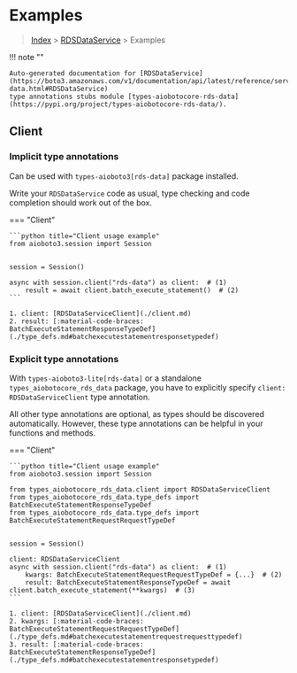 # Examples

> [Index](../README.md) > [RDSDataService](./README.md) > Examples

!!! note ""

    Auto-generated documentation for [RDSDataService](https://boto3.amazonaws.com/v1/documentation/api/latest/reference/services/rds-data.html#RDSDataService)
    type annotations stubs module [types-aiobotocore-rds-data](https://pypi.org/project/types-aiobotocore-rds-data/).

## Client

### Implicit type annotations

Can be used with `types-aioboto3[rds-data]` package installed.

Write your `RDSDataService` code as usual,
type checking and code completion should work out of the box.



=== "Client"

    ```python title="Client usage example"
    from aioboto3.session import Session


    session = Session()

    async with session.client("rds-data") as client:  # (1)
        result = await client.batch_execute_statement()  # (2)
    ```

    1. client: [RDSDataServiceClient](./client.md)
    2. result: [:material-code-braces: BatchExecuteStatementResponseTypeDef](./type_defs.md#batchexecutestatementresponsetypedef) 






### Explicit type annotations

With `types-aioboto3-lite[rds-data]`
or a standalone `types_aiobotocore_rds_data` package, you have to explicitly specify
`client: RDSDataServiceClient` type annotation.

All other type annotations are optional, as types should be discovered automatically.
However, these type annotations can be helpful in your functions and methods.


=== "Client"

    ```python title="Client usage example"
    from aioboto3.session import Session

    from types_aiobotocore_rds_data.client import RDSDataServiceClient
    from types_aiobotocore_rds_data.type_defs import BatchExecuteStatementResponseTypeDef
    from types_aiobotocore_rds_data.type_defs import BatchExecuteStatementRequestRequestTypeDef


    session = Session()

    client: RDSDataServiceClient
    async with session.client("rds-data") as client:  # (1)
        kwargs: BatchExecuteStatementRequestRequestTypeDef = {...}  # (2)
        result: BatchExecuteStatementResponseTypeDef = await client.batch_execute_statement(**kwargs)  # (3)
    ```

    1. client: [RDSDataServiceClient](./client.md)
    2. kwargs: [:material-code-braces: BatchExecuteStatementRequestRequestTypeDef](./type_defs.md#batchexecutestatementrequestrequesttypedef) 
    3. result: [:material-code-braces: BatchExecuteStatementResponseTypeDef](./type_defs.md#batchexecutestatementresponsetypedef) 






